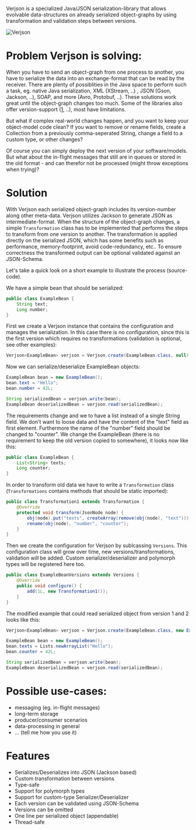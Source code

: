 Verjson is a specialized Java/JSON serialization-library that allows evolvable data-structures on already serialized object-graphs by using transformation and validation steps between versions.

![Verjson](https://github.com/galan/verjson/raw/master/resources/Verjson.png)

# Problem Verjson is solving: 
When you have to send an object-graph from one process to another, you have to serialize the data into an exchange-format that can be read by the receiver. There are plenty of possiblities in the Java space to perform such a task, eg. native Java serialization, XML (XStream, ..) , JSON (Gson, Jackson, ..), SOAP, and more (Avro, Protobuf, ..). These solutions work great until the object-graph changes too much. Some of the libraries also offer version-support ([1](http://martin.kleppmann.com/2012/12/05/schema-evolution-in-avro-protocol-buffers-thrift.html), ..), most have limitations.

But what if complex real-world changes happen, and you want to keep your object-model code clean? If you want to remove or rename fields, create a Collection from a previously comma-seperated String, change a field to a custom type, or other changes?

Of course you can simply deploy the next version of your software/models. But what about the in-flight messages that still are in queues or stored in the old format - and can therefor not be processed (might throw exceptions when trying)?

# Solution
With Verjson each serialized object-graph includes its version-number along other meta-data. Verjson utilizes Jackson to generate JSON as intermediate-format. When the structure of the object-graph changes, a simple `Transformation` class has to be implemented that performs the steps to transform from one version to another. The transformation is applied directly on the serialized JSON, which has some benefits such as performance, memory-footprint, avoid code-redundancy, etc.. To ensure correctness the transformed output can be optional validated against an JSON-Schema.

Let's take a quick look on a short example to illustrate the process (source-code).

We have a simple bean that should be serialized:
```java
public class ExampleBean {
	String text;
	Long number;
}
```

First we create a Verjson instance that contains the configuration and manages the serialization. In this case there is no configuration, since this is the first version which requires no transformations (validation is optional, see other examples):
```java
Verjson<ExampleBean> verjson = Verjson.create(ExampleBean.class, null);
```

Now we can serialize/deserialize ExampleBean objects:
```java
ExampleBean bean = new ExampleBean();
bean.text = "Hello";
bean.number = 42L;

String serializedBean = verjson.write(bean);
ExampleBean deserializedBean = verjson.read(serializedBean);
```

The requirements change and we to have a list instead of a single String field. We don't want to loose data and have the content of the "text" field as first element. Furthermore the name of the "number" field should be changed to "counter". We change the ExampleBean (there is no requirement to keep the old version copied to somewhere), it looks now like this:
```java
public class ExampleBean {
	List<String> texts;
	Long counter;
}
```

In order to transform old data we have to write a `Transformation` class (`Transformations` contains methods that should be static imported):
```java
public class Transformation1 extends Transformation {
	@Override
	protected void transform(JsonNode node) {
		obj(node).put("texts", createArray(remove(obj(node), "text")));
		rename(obj(node), "number", "counter");
	}
}
```

Then we create the configuration for Verjson by sublcassing `Versions`. This configuration class will grow over time, new versions/transformations, validation will be added. Custom serializer/deserializer and polymorph types will be registered here too.
```java
public class ExampleBeanVersions extends Versions {
	@Override
	public void configure() {
		add(1L, new Transformation1());
	}
}
```

The modified example that could read serialized object from version 1 and 2 looks like this:
```java
Verjson<ExampleBean> verjson = Verjson.create(ExampleBean.class, new ExampleBeanVersions());

ExampleBean bean = new ExampleBean();
bean.texts = Lists.newArrayList("Hello");
bean.counter = 42L;

String serializedBean = verjson.write(bean);
ExampleBean deserializedBean = verjson.read(serializedBean);
```

# Possible use-cases:
* messaging (eg. in-flight messages)
* long-term storage
* producer/consumer scenarios
* data-processing in general
* ... (tell me how you use it)

# Features
* Serializes/Deserializes into JSON (Jackson based)
* Custom transformation between versions
* Type-safe
* Support for polymorph types
* Support for custom-type Serializer/Deserializer
* Each version can be validated using JSON-Schema
* Versions can be omitted
* One line per serialized object (appendable)
* Thread-safe

